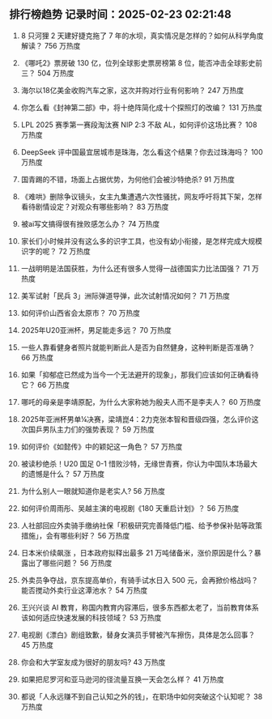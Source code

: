 
## 排行榜趋势 记录时间：2025-02-23 02:21:48
  
  1. 8 只河狸 2 天建好捷克拖了 7 年的水坝，真实情况是怎样的？如何从科学角度解读？ 756 万热度
    
  2. 《哪吒2》票房破 130 亿，位列全球影史票房榜第 8 位，能否冲击全球影史前三？ 504 万热度
    
  3. 海尔以18亿美金收购汽车之家，这次并购对行业有何影响？ 247 万热度
    
  4. 你怎么看《封神第二部》中，将十绝阵简化成十个探照灯的改编？ 131 万热度
    
  5. LPL 2025 赛季第一赛段淘汰赛 NIP 2:3 不敌 AL，如何评价这场比赛？ 108 万热度
    
  6. DeepSeek 评中国最宜居城市是珠海，怎么看这个结果？你去过珠海吗？ 100 万热度
    
  7. 国青踢的不错，场面上占据优势，为何他们会被沙特绝杀? 91 万热度
    
  8. 《难哄》删除争议镜头，女主九集遭遇六次性骚扰，网友呼吁将其下架，怎样看待剧情设定？对观众有哪些影响？ 83 万热度
    
  9. 被ai写文搞得很有挫败感怎么办？ 74 万热度
    
  10. 家长们小时候并没有这么多的识字工具，也没有幼小衔接，是怎样完成大规模识字的呢？ 72 万热度
    
  11. 一战明明是法国获胜，为什么还有很多人觉得一战德国实力比法国强？ 71 万热度
    
  12. 美军试射「民兵 3」洲际弹道导弹，此次试射情况如何？ 71 万热度
    
  13. 如何评价山西省会太原市？ 70 万热度
    
  14. 2025年U20亚洲杯，男足能走多远？ 70 万热度
    
  15. 一些人靠看健身者照片就能判断此人是否为自然健身，这种判断是否准确？ 66 万热度
    
  16. 如果「抑郁症已然成为当今一个无法避开的现象」，那我们应该如何正确看待它？ 66 万热度
    
  17. 哪吒的母亲是李靖原配，为什么大家称她为殷夫人而不是李夫人？ 60 万热度
    
  18. 2025年亚洲杯男单¼决赛，梁靖崑4：2力克张本智和晋级四强，怎么评价这次国乒男队主力们的强势表现？ 59 万热度
    
  19. 如何评价《如懿传》中的颖妃这一角色？ 57 万热度
    
  20. 被读秒绝杀！U20 国足 0-1 惜败沙特，无缘世青赛，你认为中国队本场最大的遗憾是什么？ 57 万热度
    
  21. 为什么别人一眼就知道你是老实人? 56 万热度
    
  22. 如何评价周雨彤、吴越主演的电视剧《180 天重启计划》？ 56 万热度
    
  23. 人社部回应外卖骑手缴纳社保「积极研究完善降低门槛、给予参保补贴等政策措施」，会有哪些利好？ 56 万热度
    
  24. 日本米价续飙涨 ，日本政府拟释出最多 21 万吨储备米，涨价原因是什么？暴露出了哪些问题？ 56 万热度
    
  25. 外卖员争夺战，京东提高单价，有骑手试水日入 500 元，会再掀价格战吗？能否搅动外卖行业这潭池水？ 54 万热度
    
  26. 王兴兴谈 AI 教育，称国内教育内容滞后，很多东西都太老了，当前教育体系该如何适应快速发展的科技领域？ 53 万热度
    
  27. 电视剧《漂白》剧组致歉，替身女演员手臂被汽车擦伤，具体是怎么回事？ 45 万热度
    
  28. 你会和大学室友成为很好的朋友吗? 43 万热度
    
  29. 如果把尼罗河和亚马逊河的径流量互换一天会怎么样？ 41 万热度
    
  30. 都说「人永远赚不到自己认知之外的钱」，在职场中如何突破这个认知呢？ 38 万热度
    